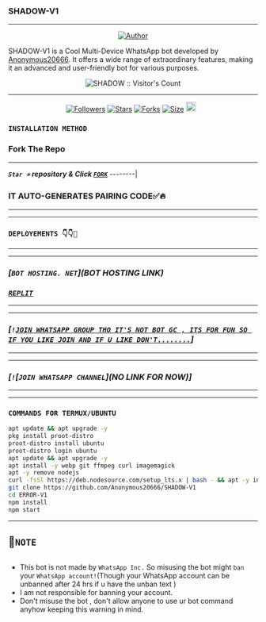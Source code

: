 ### SHADOW-V1 

--------

<p align="center">
<a href="https://github.com/Anonymous20666"><img title="Author" src="?style=for-the-badge&logo=github"></a>

SHADOW-V1  is a Cool Multi-Device WhatsApp bot developed by [Anonymous20666](https://github.com/Anonymous20666). It offers a wide range of extraordinary features, making it an advanced and user-friendly bot for various purposes.

<p align="center"><img src="https://profile-counter.glitch.me/{SHADOW-V1}/count.svg" alt="SHADOW :: Visitor's Count" /></p>


--------


<p align="center">
<a href="https://github.com/Anonymous20666/followers"><img title="Followers" src="https://img.shields.io/github/followers/Anonymous2066?color=red&style=flat-square"></a>
<a href="https://github.com/Anonymous20666/SHADOW-V1/stargazers/"><img title="Stars" src="https://img.shields.io/github/stars/Anonymous20666/SHADOW-V1?color=blue&style=flat-square"></a>
<a href="https://github.com/Anonymous20666/SHADOW-V1/network/members"><img title="Forks" src="https://img.shields.io/github/forks/Anonymous20666/SHADOW-V1?color=red&style=flat-square"></a>
<a href="https://github.com/Anonymous20666/SHADOW-V1/"><img title="Size" src="https://img.shields.io/github/repo-size/Anonymous20666/SHADOW-V1?style=flat-square&color=blue"></a>
<a href="https://github.com/Anonymous20666/SHADOW-V1/graphs/commit-activity"><img height="20" src="https://img.shields.io/badge/Maintained%3F-yes-blue.svg"></a>&nbsp;&nbsp;
</p>
<p align='center'>
</p>

### `INSTALLATION METHOD`

  
### Fork The Repo

--------
***`Star ⭐` repository & Click [`FORK`](https://github.com/Anonymous20666/SHADOW-V1/FORK)***
--------|


### IT AUTO-GENERATES PAIRING CODE✅🔥
--------------


-----------------
### `DEPLOYEMENTS 👇👇🥰`
-------------
-------------

### ***[`BOT HOSTING. NET`](BOT HOSTING LINK)***

###  ***[`REPLIT`](https://repl.it/github/Anonymous20666/SHADOW-V1)***

--------
--------

### ***[`!`[`JOIN WHATSAPP GROUP THO IT'S NOT BOT GC , ITS FOR FUN SO IF YOU LIKE JOIN AND IF U LIKE DON'T........`](https://chat.whatsapp.com/BjHW7EI8xPyKSTEwcVnPSj)]***

--------
--------

### ***[`!`[`JOIN WHATSAPP CHANNEL`](NO LINK FOR NOW)]***


-------

--------


### `COMMANDS FOR TERMUX/UBUNTU`
```bash
apt update && apt upgrade -y
pkg install proot-distro
proot-distro install ubuntu
proot-distro login ubuntu
apt update && apt upgrade -y
apt install -y webp git ffmpeg curl imagemagick
apt -y remove nodejs
curl -fsSl https://deb.nodesource.com/setup_lts.x | bash - && apt -y install nodejs
git clone https://github.com/Anonymous20666/SHADOW-V1
cd ERROR-V1
npm install
npm start
```

--------


## 🎁`NOTE`
   
## 
- This bot is not made by `WhatsApp Inc.` So misusing the bot might `ban` your `WhatsApp account!`(Though your WhatsApp account can be unbanned after 24 hrs if u have the unban text )
- I am not responsible for banning your account.
- Don't misuse the bot , don't allow anyone to use ur bot command anyhow keeping this warning in mind.

 <br><br>
 

<!--
[![Typing SVG](https://readme-typing-svg.demolab.com?font=Fira+Code&weight=200&pause=1000&color=2627F7&multiline=true&random=true&width=435&lines=I+AM+%C3%84%C3%91%C3%98%C3%91YM%C3%98US+MD+B%C3%98T+;TH%C3%8A+FASTEST+BOT+ALIVE+;WE+DON'T+DIE+)](https://git.io/typing-svg)

